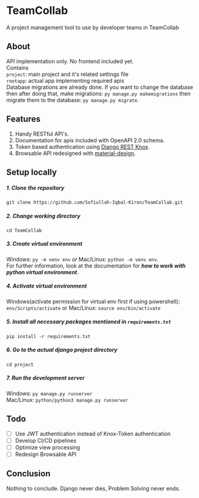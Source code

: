 # TeamCollab

A project management tool to use by developer teams in TeamCollab

## About

API implementation only. No frontend included yet. <br>
Contains <br>
`project`: main project and it's related settings file <br>
`rootapp`: actual app implementing required apis <br>
Database migrations are already done. If you want to change the database then after doing that, make migrations: `py manage.py makemigrations` then migrate them to the database: `py manage.py migrate`.

## Features

1. Handy RESTful API's.
2. Documentation for apis included with OpenAPI 2.0 schema.
3. Token based authentication using [Django REST Knox](https://github.com/jazzband/django-rest-knox).
4. Browsable API redesigned with [material-design](https://github.com/youzarsiph/drf-material).

## Setup locally

##### 1. Clone the repository

`git clone https://github.com/Sofiullah-Iqbal-Kiron/TeamCollab.git`

##### 2. Change working directory

`cd TeamCollab`

##### 3. Create virtual environment

Windows: `py -m venv env` _or_ Mac/Linux: `python -m venv env`. <br>
For further information, look at the documentation for **_how to work with python virtual environment_**.

##### 4. Activate virtual environment

Windows(activate permission for virtual env first if using powershell): `env/Scripts/activate` or Mac/Linux: `source env/bin/activate`

##### 5. Install all necessary packages mentioned in `requirements.txt`

`pip install -r requirements.txt`

##### 6. Go to the actual django project directory

`cd project`

##### 7. Run the development server

Windows: `py manage.py runserver` <br>
Mac/Linux: `python/python3 manage.py runserver`

## Todo

- [ ] Use JWT authentication instead of Knox-Token authentication
- [ ] Develop CI/CD pipelines
- [ ] Optimize view processing
- [ ] Redesign Browsable API

## Conclusion

Nothing to conclude. Django never dies, Problem Solving never ends.
